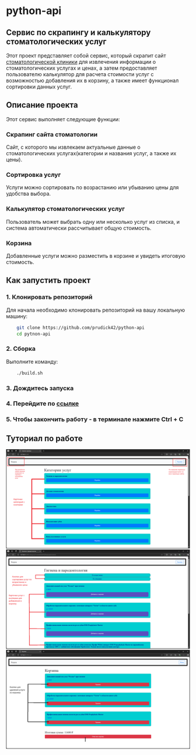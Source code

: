 # python-api

## Сервис по скрапингу и калькулятору стоматологических услуг
Этот проект представляет собой сервис, который скрапит сайт [стоматологической клиники](https://стомпрактика.рф) для извлечения информации о стоматологических услугах и ценах, а затем предоставляет пользователю калькулятор для расчета стоимости услуг с возможностью добавления их в корзину, а также имеет функционал сортировки данных услуг.

## Описание проекта
Этот сервис выполняет следующие функции:

### Скрапинг сайта стоматологии
Сайт, с которого мы извлекаем актуальные данные о стоматологических услугах(категории и названия услуг, а также их цены).
### Сортировка услуг
Услуги можно сортировать по возрастанию или убыванию цены для удобства выбора.
### Калькулятор стоматологических услуг
Пользователь может выбрать одну или несколько услуг из списка, и система автоматически рассчитывает общую стоимость.
### Корзина
Добавленные услуги можно разместить в корзине и увидеть итоговую стоимость.

## Как запустить проект

### 1. Клонировать репозиторий
Для начала необходимо клонировать репозиторий на вашу локальную машину:
```bash
    git clone https://github.com/prudick42/python-api
    cd pytnon-api
```
### 2. Сборка
Выполните команду:
```bash
    ./build.sh
```
### 3. Дождитесь запуска
### 4. Перейдите по [ссылке](http://127.0.0.1:5000)
### 5. Чтобы закончить работу - в терминале нажмите Ctrl + C


## Туториал по работе

![page](page.png)
![page2](page2.png)
![page3](page3.png)